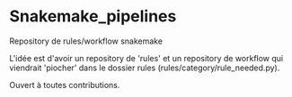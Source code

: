 # Snakemake_pipelines
Repository de rules/workflow snakemake

L'idée est d'avoir un repository de 'rules' et un repository de workflow qui viendrait 'piocher' dans le dossier rules (rules/category/rule_needed.py). 

Ouvert à toutes contributions.
